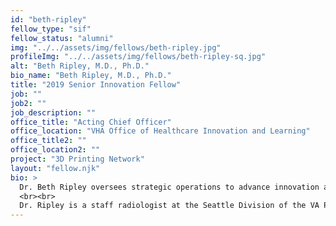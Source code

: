 ```yaml
---
id: "beth-ripley"
fellow_type: "sif"
fellow_status: "alumni"
img: "../../assets/img/fellows/beth-ripley.jpg"
profileImg: "../../assets/img/fellows/beth-ripley-sq.jpg"
alt: "Beth Ripley, M.D., Ph.D."
bio_name: "Beth Ripley, M.D., Ph.D."
title: "2019 Senior Innovation Fellow"
job: ""
job2: ""
job_description: ""
office_title: "Acting Chief Officer"
office_location: "VHA Office of Healthcare Innovation and Learning"
office_title2: ""
office_location2: ""
project: "3D Printing Network"
layout: "fellow.njk"
bio: >
  Dr. Beth Ripley oversees strategic operations to advance innovation across VHA. She is a leader in the expansion of 3D Printing (3DP) technology capabilities and serves as the Enterprise Lead for the VHA 3D Printing Network Initiative, Director for VA Ventures and serves on the VHA Advanced Manufacturing Advisory Committee. Dr. Ripley collaborates with talented and diverse staff throughout VA, experts across federal agencies, and industry partners to improve the delivery of personalized healthcare solutions for Veterans through 3DP.
  <br><br>
  Dr. Ripley is a staff radiologist at the Seattle Division of the VA Puget Sound Health Care System and an Assistant Professor of Radiology at the University of Washington School of Medicine. She received her Bachelor's Degree in Art History from Stanford University as well as her M.D. and Ph.D. in Neurosciences from University of California, San Diego School of Medicine. She completed radiology residency training and a cardiovascular imaging fellowship at Brigham and Women's Hospital, Harvard Medical School, and a body imaging fellowship at the University of Washington.
---
```

